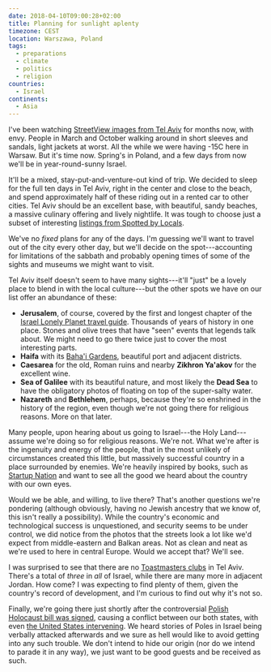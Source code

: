 ```yaml
---
date: 2018-04-10T09:00:28+02:00
title: Planning for sunlight aplenty
timezone: CEST
location: Warszawa, Poland
tags:
  - preparations
  - climate
  - politics
  - religion
countries: 
  - Israel
continents: 
  - Asia
---
```


I've been watching [StreetView images from Tel Aviv](https://goo.gl/maps/Cvt46icUWSK2) for months now, with envy. People in March and October walking around in short sleeves and sandals, light jackets at worst. All the while we were having -15C here in Warsaw. But it's time now. Spring's in Poland, and a few days from now we'll be in year-round-sunny Israel.

<!--more-->

It'll be a mixed, stay-put-and-venture-out kind of trip. We decided to sleep for the full ten days in Tel Aviv, right in the center and close to the beach, and spend approximately half of these riding out in a rented car to other cities. Tel Aviv should be an excellent base, with beautiful, sandy beaches, a massive culinary offering and lively nightlife. It was tough to choose just a subset of interesting [listings from Spotted by Locals](https://www.spottedbylocals.com/telaviv/).

We've no *fixed* plans for any of the days. I'm guessing we'll want to travel out of the city every other day, but we'll decide on the spot---accounting for limitations of the sabbath and probably opening times of some of the sights and museums we might want to visit.

Tel Aviv itself doesn't seem to have many sights---it'll "just" be a lovely place to blend in with the local culture---but the other spots we have on our list offer an abundance of these:

- **Jerusalem**, of course, covered by the first and longest chapter of the [Israel Lonely Planet travel guide](https://shop.lonelyplanet.com/products/israel-the-palestinian-territories). Thousands of years of history in one place. Stones and olive trees that have "seen" events that legends talk about. We might need to go there twice just to cover the most interesting parts.
- **Haifa** with its [Baha'i Gardens](https://www.lonelyplanet.com/israel/haifa/attractions/baha-i-gardens/a/poi-sig/1444834/1001862), beautiful port and adjacent districts.
- **Caesarea** for the old, Roman ruins and nearby **Zikhron Ya'akov** for the excellent wine.
- **Sea of Galilee** with its beautiful nature, and most likely the **Dead Sea** to have the obligatory photos of floating on top of the super-salty water.
- **Nazareth** and **Bethlehem**, perhaps, because they're so enshrined in the history of the region, even though we're not going there for religious reasons. More on that later.

Many people, upon hearing about us going to Israel---the Holy Land---assume we're doing so for religious reasons. We're not. What we're after is the ingenuity and energy of the people, that in the most unlikely of circumstances created this little, but massively successful country in a place surrounded by enemies. We're heavily inspired by books, such as [Startup Nation](https://www.amazon.com/Start-up-Nation-Israels-Economic-Miracle-ebook/dp/B004QZ9P6K/) and want to see all the good we heard about the country with our own eyes.

Would we be able, and willing, to live there? That's another questions we're pondering (although obviously, having no Jewish ancestry that we know of, this isn't really a possibility). While the country's economic and technological success is unquestioned, and security seems to be under control, we did notice from the photos that the streets look a lot like we'd expect from middle-eastern and Balkan areas. Not as clean and neat as we're used to here in central Europe. Would we accept that? We'll see.

I was surprised to see that there are no [Toastmasters clubs](https://www.toastmasters.org/find-a-club?q=Israel&radius=150&n=&advanced=0&latitude=31.046051&longitude=34.85161199999993&autocomplete=true) in Tel Aviv. There's a total of *three* in *all* of Israel, while there are many more in adjacent Jordan. How come? I was expecting to find plenty of them, given the country's record of development, and I'm curious to find out why it's not so.

Finally, we're going there just shortly after the controversial [Polish Holocaust bill was signed](https://www.bbc.com/news/world-europe-42898882), causing a conflict between our both states, with even [the United States intervening](https://euobserver.com/foreign/140888). We heard stories of Poles in Israel being verbally attacked afterwards and we sure as hell would like to avoid getting into any such trouble. We don't intend to hide our origin (nor do we intend to parade it in any way), we just want to be good guests and be received as such.
